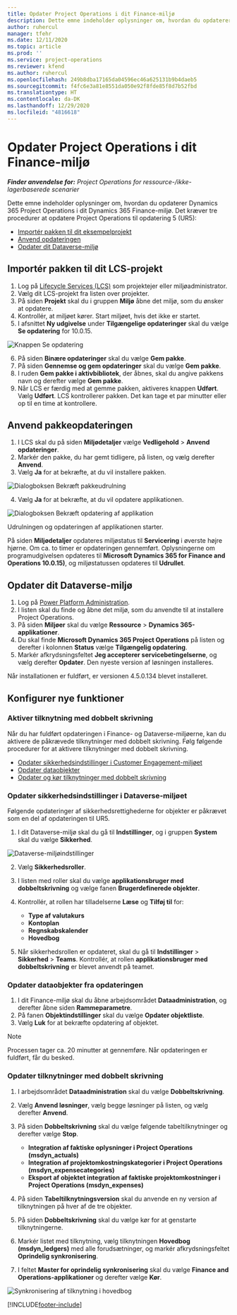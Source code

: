 ```yaml
---
title: Opdater Project Operations i dit Finance-miljø
description: Dette emne indeholder oplysninger om, hvordan du opdaterer Project Operations i dit Dynamics 365 Finance-miljø.
author: ruhercul
manager: tfehr
ms.date: 12/11/2020
ms.topic: article
ms.prod: ''
ms.service: project-operations
ms.reviewer: kfend
ms.author: ruhercul
ms.openlocfilehash: 249b8dba17165da04596ec46a625131b9b4daeb5
ms.sourcegitcommit: f4fc6e3a81e8551da050e92f8fde85f8d7b52fbd
ms.translationtype: HT
ms.contentlocale: da-DK
ms.lasthandoff: 12/29/2020
ms.locfileid: "4816618"
---
```

# <a name="update-project-operations-in-your-finance-environment"></a>Opdater Project Operations i dit Finance-miljø

_**Finder anvendelse for:** Project Operations for ressource-/ikke-lagerbaserede scenarier_


Dette emne indeholder oplysninger om, hvordan du opdaterer Dynamics 365 Project Operations i dit Dynamics 365 Finance-miljø. Det kræver tre procedurer at opdatere Project Operations til opdatering 5 (UR5):

- [Importér pakken til dit eksempelprojekt](#import)
- [Anvend opdateringen](#apply)
- [Opdater dit Dataverse-miljø](#update)

## <a name="import-the-package-into-your-lcs-project"></a><a name="import"></a>Importér pakken til dit LCS-projekt

1. Log på [Lifecycle Services (LCS)](https://lcs.dynamics.com/) som projektejer eller miljøadministrator.
2. Vælg dit LCS-projekt fra listen over projekter.
3. På siden **Projekt** skal du i gruppen **Miljø** åbne det miljø, som du ønsker at opdatere.
4. Kontrollér, at miljøet kører. Start miljøet, hvis det ikke er startet.
5. I afsnittet **Ny udgivelse** under **Tilgængelige opdateringer** skal du vælge **Se opdatering** for 10.0.15.

![Knappen Se opdatering](media/view-update.png)

6. På siden **Binære opdateringer** skal du vælge **Gem pakke**.
7. På siden **Gennemse og gem opdateringer** skal du vælge **Gem pakke**.
8. I ruden **Gem pakke i aktivbibliotek**, der åbnes, skal du angive pakkens navn og derefter vælge **Gem pakke**.
9. Når LCS er færdig med at gemme pakken, aktiveres knappen **Udført**. Vælg **Udført**. LCS kontrollerer pakken. Det kan tage et par minutter eller op til en time at kontrollere.


## <a name="apply-the-package-update"></a><a name="apply"></a>Anvend pakkeopdateringen

1. I LCS skal du på siden **Miljødetaljer** vælge **Vedligehold** > **Anvend opdateringer**.
2. Markér den pakke, du har gemt tidligere, på listen, og vælg derefter **Anvend**.
3. Vælg **Ja** for at bekræfte, at du vil installere pakken.

![Dialogboksen Bekræft pakkeudrulning](media/confirm-package-deployment.png)

4. Vælg **Ja** for at bekræfte, at du vil opdatere applikationen.

![Dialogboksen Bekræft opdatering af applikation](media/confirm-application-update.png)

Udrulningen og opdateringen af applikationen starter. 

På siden **Miljødetaljer** opdateres miljøstatus til **Servicering** i øverste højre hjørne. Om ca. to timer er opdateringen gennemført. Oplysningerne om programudgivelsen opdateres til **Microsoft Dynamics 365 for Finance and Operations 10.0.15)**, og miljøstatussen opdateres til **Udrullet**.


## <a name="update-your-dataverse-environment"></a><a name="update"></a>Opdater dit Dataverse-miljø

1. Log på [Power Platform Administration](https://admin.powerplatform.com/).
2. I listen skal du finde og åbne det miljø, som du anvendte til at installere Project Operations.
3. På siden **Miljøer** skal du vælge **Ressource** > **Dynamics 365-applikationer**.
4. Du skal finde **Microsoft Dynamics 365 Project Operations** på listen og derefter i kolonnen **Status** vælge **Tilgængelig opdatering**.
5. Markér afkrydsningsfeltet **Jeg accepterer servicebetingelserne**, og vælg derefter **Opdater**. Den nyeste version af løsningen installeres.

Når installationen er fuldført, er versionen 4.5.0.134 blevet installeret.

## <a name="configure-new-features"></a>Konfigurer nye funktioner

### <a name="enable-dual-write-mapping"></a>Aktiver tilknytning med dobbelt skrivning

Når du har fuldført opdateringen i Finance- og Dataverse-miljøerne, kan du aktivere de påkrævede tilknytninger med dobbelt skrivning. Følg følgende procedurer for at aktivere tilknytninger med dobbelt skrivning.

- [Opdater sikkerhedsindstillinger i Customer Engagement-miljøet](#security)
- [Opdater dataobjekter](#refresh)
- [Opdater og kør tilknytninger med dobbelt skrivning](#run)

### <a name="update-security-settings-on-the-dataverse-environment"></a><a name="security"></a>Opdater sikkerhedsindstillinger i Dataverse-miljøet

Følgende opdateringer af sikkerhedsrettighederne for objekter er påkrævet som en del af opdateringen til UR5.

1. I dit Dataverse-miljø skal du gå til **Indstillinger**, og i gruppen **System** skal du vælge **Sikkerhed**.

![Dataverse-miljøindstillinger](media/Picture21.png)

2. Vælg **Sikkerhedsroller**.
3. I listen med roller skal du vælge **applikationsbruger med dobbeltskrivning** og vælge fanen **Brugerdefinerede objekter**. 
4. Kontrollér, at rollen har tilladelserne **Læse** og **Tilføj til** for:

      - **Type af valutakurs**
      - **Kontoplan** 
      - **Regnskabskalender** 
      - **Hovedbog**

5. Når sikkerhedsrollen er opdateret, skal du gå til **Indstillinger** > **Sikkerhed** > **Teams**. Kontrollér, at rollen **applikationsbruger med dobbeltskrivning** er blevet anvendt på teamet. 

### <a name="refresh-data-entities-from-the-update"></a><a name="refresh"></a>Opdater dataobjekter fra opdateringen

1. I dit Finance-miljø skal du åbne arbejdsområdet **Dataadministration**, og derefter åbne siden **Rammeparametre**.
2. På fanen **Objektindstillinger** skal du vælge **Opdater objektliste**.
3. Vælg **Luk** for at bekræfte opdatering af objektet.

 > [!NOTE]
 > Processen tager ca. 20 minutter at gennemføre. Når opdateringen er fuldført, får du besked.

### <a name="update-dual-write-mappings"></a><a name="run"></a>Opdater tilknytninger med dobbelt skrivning

1. I arbejdsområdet **Dataadministration** skal du vælge **Dobbeltskrivning**.
2. Vælg **Anvend løsninger**, vælg begge løsninger på listen, og vælg derefter **Anvend**.
3. På siden **Dobbeltskrivning** skal du vælge følgende tabeltilknytninger og derefter vælge **Stop**.

    - **Integration af faktiske oplysninger i Project Operations (msdyn_actuals)**
    - **Integration af projektomkostningskategorier i Project Operations (msdyn_expensecategories)**
    - **Eksport af objektet integration af faktiske projektomkostninger i Project Operations (msdyn_expenses)**

4. På siden **Tabeltilknytningsversion** skal du anvende en ny version af tilknytningen på hver af de tre objekter.
5. På siden **Dobbeltskrivning** skal du vælge kør for at genstarte tilknytningerne.
6. Markér listet med tilknytning, vælg tilknytningen **Hovedbog (msdyn_ledgers)** med alle forudsætninger, og markér afkrydsningsfeltet **Oprindelig synkronisering**. 
7. I feltet **Master for oprindelig synkronisering** skal du vælge **Finance and Operations-applikationer** og derefter vælge **Kør**.
 
 ![Synkronisering af tilknytning i hovedbog](media/DW6.png)
 


[!INCLUDE[footer-include](../includes/footer-banner.md)]